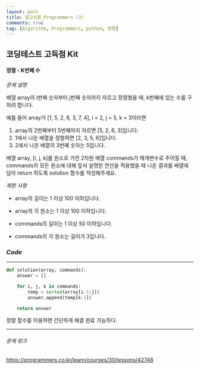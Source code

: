 ```yaml
---
layout: post
title: 알고리즘_Programmers (3)
comments: true
tag: [Algorithm, Programmers, python, 정렬]
---
```


## 코딩테스트 고득점 Kit



####  정렬 - K번째 수



*문제 설명*

배열 array의 i번째 숫자부터 j번째 숫자까지 자르고 정렬했을 때, k번째에 있는 수를 구하려 합니다.

예를 들어 array가 [1, 5, 2, 6, 3, 7, 4], i = 2, j = 5, k = 3이라면

1. array의 2번째부터 5번째까지 자르면 [5, 2, 6, 3]입니다.
2. 1에서 나온 배열을 정렬하면 [2, 3, 5, 6]입니다.
3. 2에서 나온 배열의 3번째 숫자는 5입니다.

배열 array, [i, j, k]를 원소로 가진 2차원 배열 commands가 매개변수로 주어질 때, commands의 모든 원소에 대해 앞서 설명한 연산을 적용했을 때 나온 결과를 배열에 담아 return 하도록 solution 함수를 작성해주세요.



*제한 사항*

- array의 길이는 1 이상 100 이하입니다.

- array의 각 원소는 1 이상 100 이하입니다.

- commands의 길이는 1 이상 50 이하입니다.

- commands의 각 원소는 길이가 3입니다.

  

### *Code* 

---

```python
def solution(array, commands):
    answer = []

    for i, j, k in commands:
        temp = sorted(array[i-1:j])
        answer.append(temp[k-1])

    return answer
```

 정렬 함수를 이용하면 간단하게 해결 완료 가능하다.

---

###### 문제 링크

<https://programmers.co.kr/learn/courses/30/lessons/42748>